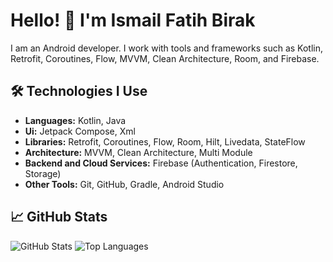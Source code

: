 # Hello! 👋 I'm Ismail Fatih Birak

I am an Android developer. I work with tools and frameworks such as Kotlin, Retrofit, Coroutines, Flow, MVVM, Clean Architecture, Room, and Firebase.

## 🛠️ Technologies I Use

- **Languages:** Kotlin, Java
- **Ui:** Jetpack Compose, Xml
- **Libraries:** Retrofit, Coroutines, Flow, Room, Hilt, Livedata, StateFlow
- **Architecture:** MVVM, Clean Architecture, Multi Module
- **Backend and Cloud Services:** Firebase (Authentication, Firestore, Storage)
- **Other Tools:** Git, GitHub, Gradle, Android Studio

## 📈 GitHub Stats

![GitHub Stats](https://github-readme-stats.vercel.app/api?username=ismailfatihbirak&show_icons=true&locale=en&theme=tokyonight)
![Top Languages](https://github-readme-stats.vercel.app/api/top-langs/?username=ismailfatihbirak&layout=compact&theme=radical)
